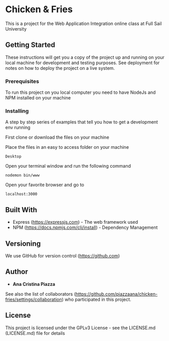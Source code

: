 # Chicken & Fries

This is a project for the Web Application Integration online class at Full Sail University

## Getting Started

These instructions will get you a copy of the project up and running on your local machine for development and testing purposes. See deployment for notes on how to deploy the project on a live system.

### Prerequisites

To run this project on you local computer you need to have NodeJs and NPM installed on your machine

### Installing

A step by step series of examples that tell you how to get a development env running

First clone or download the files on your machine

Place the files in an easy to access folder on your machine

```
Desktop
```
Open your terminal window and run the following command
```
nodemon bin/www
```
Open your favorite browser and go to
```
localhost:3000
```

## Built With

* Express (https://expressjs.com) - The web framework used
* NPM (https://docs.npmjs.com/cli/install) - Dependency Management

## Versioning

We use GitHub for version control (https://github.com) 

## Author

* **Ana Cristina Piazza**

See also the list of collaborators (https://github.com/piazzaana/chicken-fries/settings/collaboration) who participated in this project.

## License

This project is licensed under the GPLv3 License - see the LICENSE.md (LICENSE.md) file for details